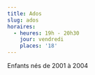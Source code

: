 ```yaml
---
title: Ados
slug: ados
horaires:
  - heures: 19h - 20h30
    jour: vendredi
    places: '18'
---
```

Enfants nés de 2001 à 2004
